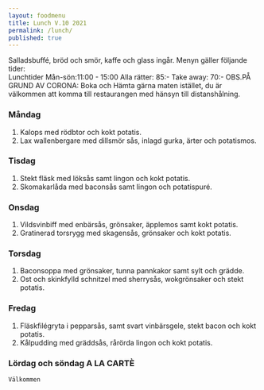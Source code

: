 ```yaml
---
layout: foodmenu
title: Lunch V.10 2021
permalink: /lunch/
published: true
---
```

Salladsbuffé, bröd och smör, kaffe och glass ingår.
Menyn gäller följande tider:  
Lunchtider  Mån-sön:11:00 - 15:00
Alla rätter: 85:- Take away: 70:-
OBS.PÅ GRUND AV CORONA: Boka och Hämta gärna maten istället, du är välkommen att komma till restaurangen med hänsyn till distanshålning.
                                
### Måndag
1. Kalops med rödbtor och kokt potatis.
2. Lax wallenbergare med dillsmör sås, inlagd gurka, ärter och potatismos.

### Tisdag
1. Stekt fläsk med löksås samt lingon och kokt potatis.
2. Skomakarlåda med baconsås samt lingon och potatispuré.

### Onsdag
1. Vildsvinbiff med enbärsås, grönsaker, äpplemos samt kokt potatis.
2. Gratinerad torsrygg med skagensås, grönsaker och kokt potatis.

### Torsdag
1. Baconsoppa med grönsaker, tunna pannkakor samt sylt och grädde. 
2. Ost och skinkfylld schnitzel med sherrysås, wokgrönsaker och stekt potatis.

### Fredag  
1. Fläskfilégryta i pepparsås, samt svart vinbärsgele, stekt bacon och kokt potatis.
2. Kålpudding med gräddsås, rårörda lingon och kokt potatis.


### Lördag och söndag   A LA CARTÈ

    Välkommen
    
       
    

   
    
   
     
